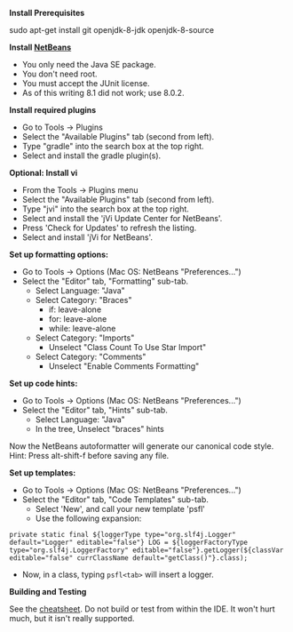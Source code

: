 **Install Prerequisites**

sudo apt-get install git openjdk-8-jdk openjdk-8-source

**Install [NetBeans](http://netbeans.org/downloads/)**

- You only need the Java SE package.
- You don't need root.
- You must accept the JUnit license.
- As of this writing 8.1 did not work; use 8.0.2.

**Install required plugins**

- Go to Tools -> Plugins
- Select the "Available Plugins" tab (second from left).
- Type "gradle" into the search box at the top right.
- Select and install the gradle plugin(s).

**Optional: Install vi**

- From the Tools -> Plugins menu
- Select the "Available Plugins" tab (second from left).
- Type "jvi" into the search box at the top right.
- Select and install the 'jVi Update Center for NetBeans'.
- Press 'Check for Updates' to refresh the listing.
- Select and install 'jVi for NetBeans'.

**Set up formatting options:**

- Go to Tools -> Options (Mac OS: NetBeans "Preferences...")
- Select the "Editor" tab, "Formatting" sub-tab.
  - Select Language: "Java"
  - Select Category: "Braces"
    - if: leave-alone
    - for: leave-alone
    - while: leave-alone
  - Select Category: "Imports"
    - Unselect "Class Count To Use Star Import"
  - Select Category: "Comments"
    - Unselect "Enable Comments Formatting"

**Set up code hints:**

- Go to Tools -> Options (Mac OS: NetBeans "Preferences...")
- Select the "Editor" tab, "Hints" sub-tab.
  - Select Language: "Java"
  - In the tree, Unselect "braces" hints

Now the NetBeans autoformatter will generate our canonical code style.
Hint: Press alt-shift-f before saving any file.

**Set up templates:**

- Go to Tools -> Options (Mac OS: NetBeans "Preferences...")
- Select the "Editor" tab, "Code Templates" sub-tab.
  - Select 'New', and call your new template 'psfl'
  - Use the following expansion:
```
private static final ${loggerType type="org.slf4j.Logger" default="Logger" editable="false"} LOG = ${loggerFactoryType type="org.slf4j.LoggerFactory" editable="false"}.getLogger(${classVar editable="false" currClassName default="getClass()"}.class);
```
- Now, in a class, typing `psfl<tab>` will insert a logger.

**Building and Testing**

See the [cheatsheet](CHEATSHEET.md).
Do not build or test from within the IDE. It won't hurt much, but it
isn't really supported.

